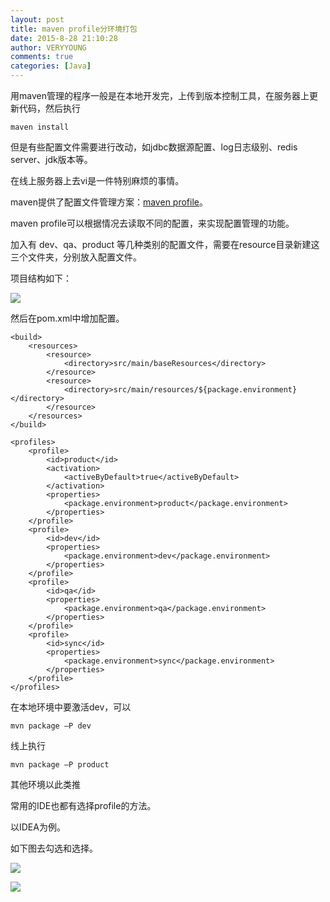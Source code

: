 ```yaml
---
layout: post
title: maven profile分环境打包
date: 2015-8-28 21:10:28
author: VERYYOUNG
comments: true
categories: [Java]
---
```


用maven管理的程序一般是在本地开发完，上传到版本控制工具，在服务器上更新代码，然后执行

	maven install

但是有些配置文件需要进行改动，如jdbc数据源配置、log日志级别、redis server、jdk版本等。

在线上服务器上去vi是一件特别麻烦的事情。

maven提供了配置文件管理方案：[maven profile](http://maven.apache.org/guides/introduction/introduction-to-profiles.html)。

maven profile可以根据情况去读取不同的配置，来实现配置管理的功能。

加入有 dev、qa、product 等几种类别的配置文件，需要在resource目录新建这三个文件夹，分别放入配置文件。

项目结构如下：

![](http://ww2.sinaimg.cn/large/9732f922jw1evo405qkkaj208e07aglv.jpg)


然后在pom.xml中增加配置。
		
	<build>
		<resources>
			<resource>
				<directory>src/main/baseResources</directory>
			</resource>
			<resource>
				<directory>src/main/resources/${package.environment}</directory>
			</resource>
		</resources>
	</build>

	<profiles>
		<profile>
			<id>product</id>
			<activation>
				<activeByDefault>true</activeByDefault>
			</activation>
			<properties>
				<package.environment>product</package.environment>
			</properties>
		</profile>
		<profile>
			<id>dev</id>
			<properties>
				<package.environment>dev</package.environment>
			</properties>
		</profile>
		<profile>
			<id>qa</id>
			<properties>
				<package.environment>qa</package.environment>
			</properties>
		</profile>
		<profile>
			<id>sync</id>
			<properties>
				<package.environment>sync</package.environment>
			</properties>
		</profile>
	</profiles>

在本地环境中要激活dev，可以

	mvn package –P dev

线上执行

	mvn package –P product  

其他环境以此类推


常用的IDE也都有选择profile的方法。

以IDEA为例。

如下图去勾选和选择。

![](http://ww1.sinaimg.cn/large/9732f922jw1evo42qofuxj209j05ldg2.jpg)



![](http://ww3.sinaimg.cn/large/9732f922jw1evo43aflzrj20sw0o0tc2.jpg)







